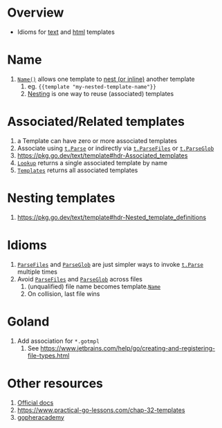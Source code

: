 # Overview
- Idioms for [text](https://pkg.go.dev/text/template) and [html](https://pkg.go.dev/html/template) templates

# Name
1. [`Name()`](https://pkg.go.dev/text/template#Template.Name) allows one template to [nest (or inline)](https://pkg.go.dev/text/template#hdr-Nested_template_definitions) another template
    1. eg. `{{template "my-nested-template-name"}}`
    1. [Nesting](https://pkg.go.dev/text/template#hdr-Nested_template_definitions) is one way to reuse (associated) templates


# Associated/Related templates
1. a Template can have zero or more associated templates
1. Associate using [`t.Parse`]() or indirectly via [`t.ParseFiles`](https://pkg.go.dev/text/template#Template.ParseFiles) or [`t.ParseGlob`](https://pkg.go.dev/text/template#Template.ParseGlob)
1. https://pkg.go.dev/text/template#hdr-Associated_templates
1. [`Lookup`](https://pkg.go.dev/html/template#Template.Lookup) returns a single associated template by name
1. [`Templates`](https://pkg.go.dev/html/template#Template.Templates) returns all associated templates


# Nesting templates
1. https://pkg.go.dev/text/template#hdr-Nested_template_definitions


# Idioms
1. [`ParseFiles`](https://pkg.go.dev/text/template#Template.ParseFiles) and [`ParseGlob`](https://pkg.go.dev/text/template#Template.ParseGlob) are just simpler ways to invoke [`t.Parse`](https://pkg.go.dev/text/template#Template.Parse) multiple times
1. Avoid [`ParseFiles`](https://pkg.go.dev/text/template#Template.ParseFiles) and [`ParseGlob`](https://pkg.go.dev/text/template#Template.ParseGlob) across files
    1. (unqualified) file name becomes template.[`Name`](https://pkg.go.dev/text/template#Template.Name)
    1. On collision, last file wins


# Goland
1. Add association for `*.gotmpl`
    1. See https://www.jetbrains.com/help/go/creating-and-registering-file-types.html


# Other resources
1. [Official docs](https://pkg.go.dev/text/template)
1. https://www.practical-go-lessons.com/chap-32-templates
1. [gopheracademy](https://blog.gopheracademy.com/advent-2017/using-go-templates/)
